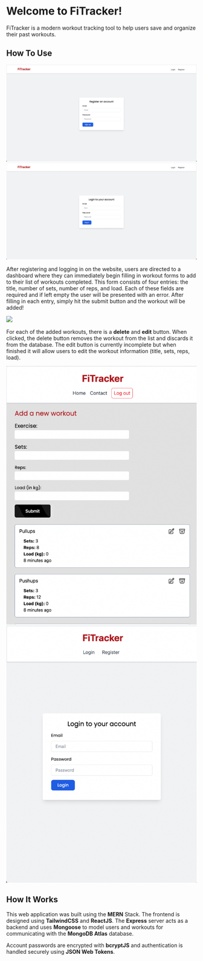 # Welcome to FiTracker!

FiTracker is a modern workout tracking tool to help users save and organize their past workouts.

## How To Use

<p float="left">
   <img src="/client/public/Register.png" />
   <img src="/client/public/Login.png" />
</p>

After registering and logging in on the website, users are directed to a dashboard where they can immediately begin filling in workout forms to add to their list of workouts completed. This form consists of four entries: the title, number of sets, number of reps, and load. Each of these fields are required and if left empty the user will be presented with an error. After filling in each entry, simply hit the submit button and the workout will be added!

<p float="left">
   <img src="/client/public/Dashboard.png" />
</p>


For each of the added workouts, there is a **delete** and **edit** button. When clicked, the delete button removes the workout from the list and discards it from the database. The edit button is currently incomplete but when finished it will allow users to edit the workout information (title, sets, reps, load).

<p float="left">
   <img src="/client/public/Mobile.png" />
   <img src="/client/public/Mobile_Login.png" />
</p>


## How It Works

This web application was built using the **MERN** Stack. The frontend is designed using **TailwindCSS** and **ReactJS**. The **Express** server acts as a backend and uses **Mongoose** to model users and workouts for communicating with the **MongoDB Atlas** database.

Account passwords are encrypted with **bcryptJS** and authentication is handled securely using **JSON Web Tokens**.

